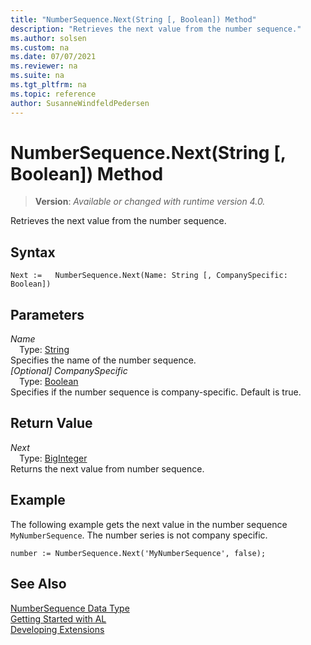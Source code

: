 ```yaml
---
title: "NumberSequence.Next(String [, Boolean]) Method"
description: "Retrieves the next value from the number sequence."
ms.author: solsen
ms.custom: na
ms.date: 07/07/2021
ms.reviewer: na
ms.suite: na
ms.tgt_pltfrm: na
ms.topic: reference
author: SusanneWindfeldPedersen
---
```

[//]: # (START>DO_NOT_EDIT)
[//]: # (IMPORTANT:Do not edit any of the content between here and the END>DO_NOT_EDIT.)
[//]: # (Any modifications should be made in the .xml files in the ModernDev repo.)
# NumberSequence.Next(String [, Boolean]) Method
> **Version**: _Available or changed with runtime version 4.0._

Retrieves the next value from the number sequence.


## Syntax
```AL
Next :=   NumberSequence.Next(Name: String [, CompanySpecific: Boolean])
```
## Parameters
*Name*  
&emsp;Type: [String](../string/string-data-type.md)  
Specifies the name of the number sequence.  
*[Optional] CompanySpecific*  
&emsp;Type: [Boolean](../boolean/boolean-data-type.md)  
Specifies if the number sequence is company-specific. Default is true.  


## Return Value
*Next*  
&emsp;Type: [BigInteger](../biginteger/biginteger-data-type.md)  
Returns the next value from number sequence.


[//]: # (IMPORTANT: END>DO_NOT_EDIT)

## Example
The following example gets the next value in the number sequence `MyNumberSequence`. The number series is not company specific.
 
```al
number := NumberSequence.Next('MyNumberSequence', false);
```

## See Also
[NumberSequence Data Type](numbersequence-data-type.md)  
[Getting Started with AL](../../devenv-get-started.md)  
[Developing Extensions](../../devenv-dev-overview.md)

